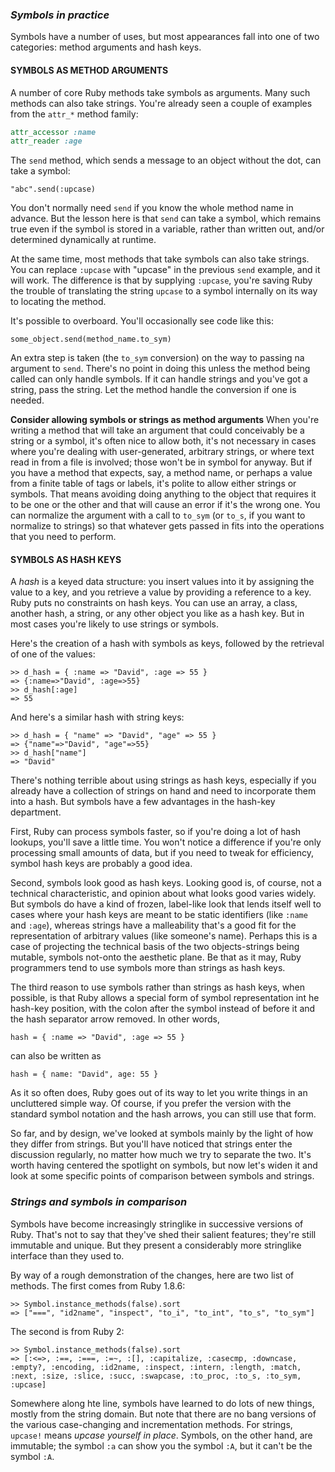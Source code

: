 ### *Symbols in practice* ###
Symbols have a number of uses, but most appearances fall into one of two categories: method arguments and hash keys.

#### SYMBOLS AS METHOD ARGUMENTS ####
A number of core Ruby methods take symbols as arguments. Many such methods can also take strings. You're already seen a couple of examples from the `attr_*` method family:

```ruby
attr_accessor :name
attr_reader :age
```
The `send` method, which sends a message to an object without the dot, can take a symbol:

`"abc".send(:upcase)`

You don't normally need `send` if you know the whole method name in advance. But the lesson here is that `send` can take a symbol, which remains true even if the symbol is stored in a variable, rather than written out, and/or determined dynamically at runtime.

At the same time, most methods that take symbols can also take strings. You can replace `:upcase` with "upcase" in the previous `send` example, and it will work. The difference is that by supplying `:upcase`, you're saving Ruby the trouble of translating the string `upcase` to a symbol internally on its way to locating the method.

It's possible to overboard. You'll occasionally see code like this:

`some_object.send(method_name.to_sym)`

An extra step is taken (the `to_sym` conversion) on the way to passing na argument to `send`. There's no point in doing this unless the method being called can only handle symbols. If it can handle strings and you've got a string, pass the string. Let the method handle the conversion if one is needed.

**Consider allowing symbols or strings as method arguments**
When you're writing a method that will take an argument that could conceivably be a string or a symbol, it's often nice to allow both, it's not necessary in cases where you're dealing with user-generated, arbitrary strings, or where text read in from a file is involved; those won't be in symbol for anyway. But if you have a method that expects, say, a method name, or perhaps a value from a finite table of tags or labels, it's polite to allow either strings or symbols. That means avoiding doing anything to the object that requires it to be one or the other and that will cause an error if it's the wrong one. You can normalize the argument with a call to `to_sym` (or `to_s`, if you want to normalize to strings) so that whatever gets passed in fits into the operations that you need to perform.

#### SYMBOLS AS HASH KEYS ####
A *hash* is a keyed data structure: you insert values into it by assigning the value to a key, and you retrieve a value by providing a reference to a key. Ruby puts no constraints on hash keys. You can use an array, a class, another hash, a string, or any other object you like as a hash key. But in most cases you're likely to use strings or symbols.

Here's the creation of a hash with symbols as keys, followed by the retrieval of one of the values:

```irb
>> d_hash = { :name => "David", :age => 55 }
=> {:name=>"David", :age=>55}
>> d_hash[:age]
=> 55
```
And here's a similar hash with string keys:

```irb
>> d_hash = { "name" => "David", "age" => 55 }
=> {"name"=>"David", "age"=>55}
>> d_hash["name"]
=> "David"
```

There's nothing terrible about using strings as hash keys, especially if you already have a collection of strings on hand and need to incorporate them into a hash. But symbols have a few advantages in the hash-key department.

First, Ruby can process symbols faster, so if you're doing a lot of hash lookups, you'll save a little time. You won't notice a difference if you're only processing small amounts of data, but if you need to tweak for efficiency, symbol hash keys are probably a good idea.

Second, symbols look good as hash keys. Looking good is, of course, not a technical characteristic, and opinion about what looks good varies widely. But symbols do have a kind of frozen, label-like look that lends itself well to cases where your hash keys are meant to be static identifiers (like `:name` and `:age`), whereas strings have a malleability that's a good fit for the representation of arbitrary values (like someone's name). Perhaps this is a case of projecting the technical basis of the two objects-strings being mutable, symbols not-onto the aesthetic plane. Be that as it may, Ruby programmers tend to use symbols more than strings as hash keys.

The third reason to use symbols rather than strings as hash keys, when possible, is that Ruby allows a special form of symbol representation int he hash-key position, with the colon after the symbol instead of before it and the hash separator arrow removed. In other words,

`hash = { :name => "David", :age => 55 }`

can also be written as

`hash = { name: "David", age: 55 }`

As it so often does, Ruby goes out of its way to let you write things in an uncluttered simple way. Of course, if you prefer the version with the standard symbol notation and the hash arrows, you can still use that form.

So far, and by design, we've looked at symbols mainly by the light of how they differ from strings. But you'll have noticed that strings enter the discussion regularly, no matter how much we try to separate the two. It's worth having centered the spotlight on symbols, but now let's widen it and look at some specific points of comparison between symbols and strings.

### *Strings and symbols in comparison* ###
Symbols have become increasingly stringlike in successive versions of Ruby. That's not to say that they've shed their salient features; they're still immutable and unique. But they present a considerably more stringlike interface than they used to.

By way of a rough demonstration of the changes, here are two list of methods. The first comes from Ruby 1.8.6:

```irb
>> Symbol.instance_methods(false).sort
=> ["===", "id2name", "inspect", "to_i", "to_int", "to_s", "to_sym"]
```

The second is from Ruby 2:

```irb
>> Symbol.instance_methods(false).sort
=> [:<=>, :==, :===, :=~, :[], :capitalize, :casecmp, :downcase, :empty?, :encoding, :id2name, :inspect, :intern, :length, :match, :next, :size, :slice, :succ, :swapcase, :to_proc, :to_s, :to_sym, :upcase]
```

Somewhere along hte line, symbols have learned to do lots of new things, mostly from the string domain. But note that there are no bang versions of the various case-changing and incrementation methods. For strings, `upcase!` means *upcase yourself in place*. Symbols, on the other hand, are immutable; the symbol `:a` can show you the symbol `:A`, but it can't be the symbol `:A`.
